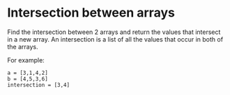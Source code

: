 # Intersection between arrays

Find the intersection between 2 arrays and return the values that intersect in a new array.
An intersection is a list of all the values that occur in both of the arrays.

For example:

```plain
a = [3,1,4,2]
b = [4,5,3,6]
intersection = [3,4]
```
